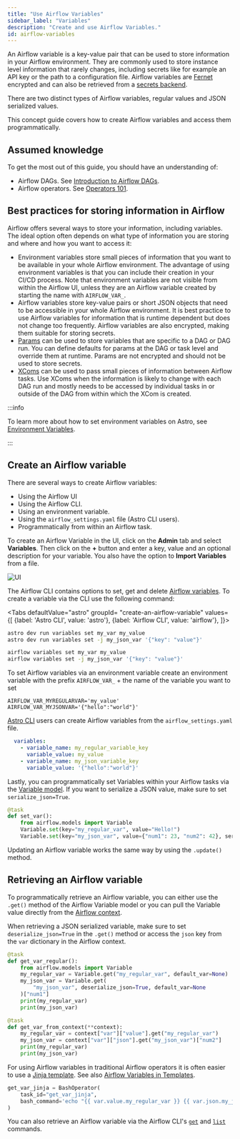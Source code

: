 ```yaml
---
title: "Use Airflow Variables"
sidebar_label: "Variables"
description: "Create and use Airflow Variables."
id: airflow-variables
---
```


An Airflow variable is a key-value pair that can be used to store information in your Airflow environment. They are commonly used to store instance level information that rarely changes, including secrets like for example an API key or the path to a configuration file. Airflow variables are [Fernet](https://github.com/fernet/spec/) encrypted and can also be retrieved from a [secrets backend](https://airflow.apache.org/docs/apache-airflow/stable/administration-and-deployment/security/secrets/secrets-backend/index.html).

There are two distinct types of Airflow variables, regular values and JSON serialized values. 

This concept guide covers how to create Airflow variables and access them programmatically.

## Assumed knowledge

To get the most out of this guide, you should have an understanding of:

- Airflow DAGs. See [Introduction to Airflow DAGs](dags.md).
- Airflow operators. See [Operators 101](what-is-an-operator.md).

## Best practices for storing information in Airflow

Airflow offers several ways to store your information, including variables. The ideal option often depends on what type of information you are storing and where and how you want to access it:

- Environment variables store small pieces of information that you want to be available in your whole Airflow environment. The advantage of using environment variables is that you can include their creation in your CI/CD process. Note that environment variables are not visible from within the Airflow UI, unless they are an Airflow variable created by starting the name with `AIRFLOW_VAR_`.
- Airflow variables store key-value pairs or short JSON objects that need to be accessible in your whole Airflow environment. It is best practice to use Airflow variables for information that is runtime dependent but does not change too frequently. Airflow variables are also encrypted, making them suitable for storing secrets.
- [Params](airflow-params.md) can be used to store variables that are specific to a DAG or DAG run. You can define defaults for params at the DAG or task level and override them at runtime. Params are not encrypted and should not be used to store secrets.
- [XComs](airflow-passing-data-between-tasks.md) can be used to pass small pieces of information between Airflow tasks. Use XComs when the information is likely to change with each DAG run and mostly needs to be accessed by individual tasks in or outside of the DAG from within which the XCom is created.

:::info

To learn more about how to set environment variables on Astro, see [Environment Variables](https://docs.astronomer.io/astro/environment-variables).

:::

## Create an Airflow variable

There are several ways to create Airflow variables:

- Using the Airflow UI
- Using the Airflow CLI.
- Using an environment variable.
- Using the `airflow_settings.yaml` file (Astro CLI users).
- Programmatically from within an Airflow task.

To create an Airflow Variable in the UI, click on the **Admin** tab and select **Variables**. Then click on the **+** button and enter a key, value and an optional description for your variable. You also have the option to **Import Variables** from a file.

![UI](/img/guides/airflow-variables_UI.png)

The Airflow CLI contains options to set, get and delete [Airflow variables](https://airflow.apache.org/docs/apache-airflow/stable/cli-and-env-variables-ref.html#variables). To create a variable via the CLI use the following command:

<Tabs
    defaultValue="astro"
    groupId= "create-an-airflow-variable"
    values={[
        {label: 'Astro CLI', value: 'astro'},
        {label: 'Airflow CLI', value: 'airflow'},
    ]}>
<TabItem value="astro">

```sh
astro dev run variables set my_var my_value
astro dev run variables set -j my_json_var '{"key": "value"}'
```

</TabItem>

<TabItem value="airflow">


```sh
airflow variables set my_var my_value
airflow variables set -j my_json_var '{"key": "value"}'
```

</TabItem>

</Tabs>

To set Airflow variables via an environment variable create an environment variable with the prefix `AIRFLOW_VAR_` + the name of the variable you want to set

```text
AIRFLOW_VAR_MYREGULARVAR='my_value'
AIRFLOW_VAR_MYJSONVAR='{"hello":"world"}'
```

[Astro CLI](https://docs.astronomer.io/astro/cli/install-cli) users can create Airflow variables from the `airflow_settings.yaml` file. 

```yaml
  variables:
    - variable_name: my_regular_variable_key
      variable_value: my_value
    - variable_name: my_json_variable_key
      variable_value: '{"hello":"world"}'
```

Lastly, you can programmatically set Variables within your Airflow tasks via the [Variable model](https://airflow.apache.org/docs/apache-airflow/stable/_api/airflow/models/variable/index.html#module-airflow.models.variable). If you want to serialize a JSON value, make sure to set `serialize_json=True`.

```python
@task
def set_var():
    from airflow.models import Variable
    Variable.set(key="my_regular_var", value="Hello!")
    Variable.set(key="my_json_var", value={"num1": 23, "num2": 42}, serialize_json=True)
```

Updating an Airflow variable works the same way by using the `.update()` method.

## Retrieving an Airflow variable

To programmatically retrieve an Airflow variable, you can either use the `.get()` method of the Airflow Variable model or you can pull the Variable value directly from the [Airflow context](airflow-context).

When retrieving a JSON serialized variable, make sure to set `deserialize_json=True` in the `.get()` method or access the `json` key from the `var` dictionary in the Airflow context.

```python
@task
def get_var_regular():
    from airflow.models import Variable
    my_regular_var = Variable.get("my_regular_var", default_var=None)
    my_json_var = Variable.get(
        "my_json_var", deserialize_json=True, default_var=None
    )["num1"]
    print(my_regular_var)
    print(my_json_var)

@task
def get_var_from_context(**context):
    my_regular_var = context["var"]["value"].get("my_regular_var")
    my_json_var = context["var"]["json"].get("my_json_var")["num2"]
    print(my_regular_var)
    print(my_json_var)
```

For using Airflow variables in traditional Airflow operators it is often easier to use a [Jinja template](templating.md). See also [Airflow Variables in Templates](https://airflow.apache.org/docs/apache-airflow/stable/templates-ref.html#airflow-variables-in-templates).

```python
get_var_jinja = BashOperator(
    task_id="get_var_jinja",
    bash_command='echo "{{ var.value.my_regular_var }} {{ var.json.my_json_var.num2 }}"',
)
```

You can also retrieve an Airflow variable via the Airflow CLI's [`get`](https://airflow.apache.org/docs/apache-airflow/stable/cli-and-env-variables-ref.html#get_repeat3) and [`list`](https://airflow.apache.org/docs/apache-airflow/stable/cli-and-env-variables-ref.html#list_repeat8) commands. 
